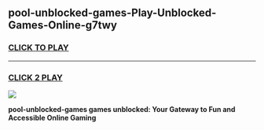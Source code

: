 
## pool-unblocked-games-Play-Unblocked-Games-Online-g7twy
<h3>
<a href="https://premium76.site?title=pool-unblocked-games&ref=24A">CLICK TO PLAY</a></h3>
<hr>

<h3>
<a href="https://premium76.site?title=pool-unblocked-games&ref=24A">CLICK 2 PLAY</a>
  
</h3>

<a href="https://premium76.site?title=pool-unblocked-games&ref=24A"><img src="https://clearcache.store/games.png"></a>


**pool-unblocked-games games unblocked: Your Gateway to Fun and Accessible Online Gaming**
